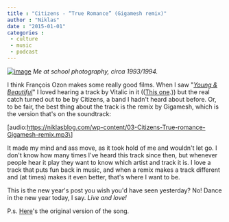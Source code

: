 ```yaml
---
title : "Citizens - “True Romance” (Gigamesh remix)"
author : "Niklas"
date : "2015-01-01"
categories : 
 - culture
 - music
 - podcast
---
```


[![image](https://niklasblog.com/wp-content/wpid-img_1859.jpg "IMG_1859.jpg")](https://niklasblog.com/wp-content/wpid-img_18591.jpg) _Me at school photography, circa 1993/1994._

I think François Ozon makes some really good films. When I saw "_[Young & Beautiful](http://en.wikipedia.org/wiki/Young_%26_Beautiful)_" I loved hearing a track by Vitalic in it (([This one](https://www.youtube.com/watch?v=I2dfGC1oziE).)) but the real catch turned out to be by Citizens, a band I hadn't heard about before. Or, to be fair, the best thing about the track is the remix by Gigamesh, which is the version that's on the soundtrack:

\[audio:https://niklasblog.com/wp-content/03-Citizens-True-romance-Gigamesh-remix.mp3\]

It made my mind and ass move, as it took hold of me and wouldn't let go. I don't know how many times I've heard this track since then, but whenever people hear it play they want to know which artist and track it is. I love a track that puts fun back in music, and when a remix makes a track different and (at times) makes it even better, that's where I want to be.

This is the new year's post you wish you'd have seen yesterday? No! Dance in the new year today, I say. _Live and love!_

P.s. [Here](http://vimeo.com/50700292)'s the original version of the song.
